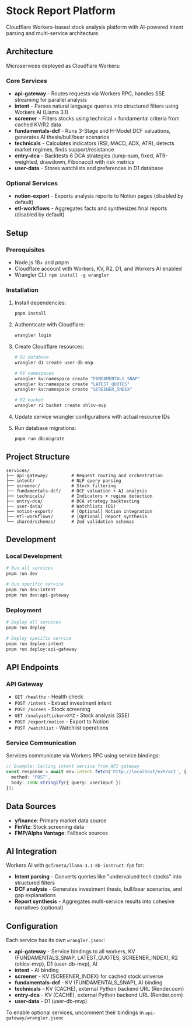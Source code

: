 # Stock Report Platform

Cloudflare Workers-based stock analysis platform with AI-powered intent parsing and multi-service architecture.

## Architecture

Microservices deployed as Cloudflare Workers:

### Core Services

- **api-gateway** - Routes requests via Workers RPC, handles SSE streaming for parallel analysis
- **intent** - Parses natural language queries into structured filters using Workers AI (Llama 3.1)
- **screener** - Filters stocks using technical + fundamental criteria from cached KV/R2 data
- **fundamentals-dcf** - Runs 3-Stage and H-Model DCF valuations, generates AI thesis/bull/bear scenarios
- **technicals** - Calculates indicators (RSI, MACD, ADX, ATR), detects market regimes, finds support/resistance
- **entry-dca** - Backtests 6 DCA strategies (lump-sum, fixed, ATR-weighted, drawdown, Fibonacci) with risk metrics
- **user-data** - Stores watchlists and preferences in D1 database

### Optional Services

- **notion-export** - Exports analysis reports to Notion pages (disabled by default)
- **etl-workflows** - Aggregates facts and synthesizes final reports (disabled by default)

## Setup

### Prerequisites

- Node.js 18+ and pnpm
- Cloudflare account with Workers, KV, R2, D1, and Workers AI enabled
- Wrangler CLI: `npm install -g wrangler`

### Installation

1. Install dependencies:
   ```bash
   pnpm install
   ```

2. Authenticate with Cloudflare:
   ```bash
   wrangler login
   ```

3. Create Cloudflare resources:
   ```bash
   # D1 database
   wrangler d1 create user-db-mvp
   
   # KV namespaces
   wrangler kv:namespace create "FUNDAMENTALS_SNAP"
   wrangler kv:namespace create "LATEST_QUOTES"
   wrangler kv:namespace create "SCREENER_INDEX"
   
   # R2 bucket
   wrangler r2 bucket create ohlcv-mvp
   ```

4. Update service wrangler configurations with actual resource IDs

5. Run database migrations:
   ```bash
   pnpm run db:migrate
   ```

## Project Structure

```
services/
├── api-gateway/         # Request routing and orchestration
├── intent/              # NLP query parsing
├── screener/            # Stock filtering
├── fundamentals-dcf/    # DCF valuation + AI analysis
├── technicals/          # Indicators + regime detection
├── entry-dca/           # DCA strategy backtesting
├── user-data/           # Watchlists (D1)
├── notion-export/       # [Optional] Notion integration
├── etl-workflows/       # [Optional] Report synthesis
└── shared/schemas/      # Zod validation schemas
```

## Development

### Local Development

```bash
# Run all services
pnpm run dev

# Run specific service
pnpm run dev:intent
pnpm run dev:api-gateway
```

### Deployment

```bash
# Deploy all services
pnpm run deploy

# Deploy specific service
pnpm run deploy:intent
pnpm run deploy:api-gateway
```

## API Endpoints

### API Gateway

- `GET /healthz` - Health check
- `POST /intent` - Extract investment intent
- `POST /screen` - Stock screening
- `GET /analyze?ticker=XYZ` - Stock analysis (SSE)
- `POST /export/notion` - Export to Notion
- `POST /watchlist` - Watchlist operations

### Service Communication

Services communicate via Workers RPC using service bindings:

```typescript
// Example: Calling intent service from API gateway
const response = await env.intent.fetch('http://localhost/extract', {
  method: 'POST',
  body: JSON.stringify({ query: userInput })
});
```

## Data Sources

- **yfinance**: Primary market data source
- **FinViz**: Stock screening data
- **FMP/Alpha Vantage**: Fallback sources

## AI Integration

Workers AI with `@cf/meta/llama-3.1-8b-instruct-fp8` for:

- **Intent parsing** - Converts queries like "undervalued tech stocks" into structured filters
- **DCF analysis** - Generates investment thesis, bull/bear scenarios, and gap explanations
- **Report synthesis** - Aggregates multi-service results into cohesive narratives (optional)

## Configuration

Each service has its own `wrangler.jsonc`:

- **api-gateway** - Service bindings to all workers, KV (FUNDAMENTALS_SNAP, LATEST_QUOTES, SCREENER_INDEX), R2 (ohlcv-mvp), D1 (user-db-mvp), AI
- **intent** - AI binding
- **screener** - KV (SCREENER_INDEX) for cached stock universe
- **fundamentals-dcf** - KV (FUNDAMENTALS_SNAP), AI binding
- **technicals** - KV (CACHE), external Python backend URL (Render.com)
- **entry-dca** - KV (CACHE), external Python backend URL (Render.com)
- **user-data** - D1 (user-db-mvp)

To enable optional services, uncomment their bindings in `api-gateway/wrangler.jsonc`
